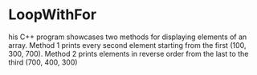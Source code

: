 # LoopWithFor
his C++ program showcases two methods for displaying elements of an array. Method 1 prints every second element starting from the first (100, 300, 700). Method 2 prints elements in reverse order from the last to the third (700, 400, 300)

